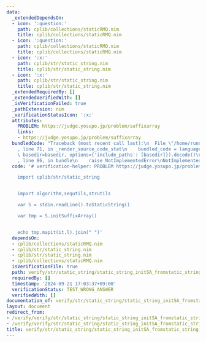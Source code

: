 ```yaml
---
data:
  _extendedDependsOn:
  - icon: ':question:'
    path: cplib/collections/staticRMQ.nim
    title: cplib/collections/staticRMQ.nim
  - icon: ':question:'
    path: cplib/collections/staticRMQ.nim
    title: cplib/collections/staticRMQ.nim
  - icon: ':x:'
    path: cplib/str/static_string.nim
    title: cplib/str/static_string.nim
  - icon: ':x:'
    path: cplib/str/static_string.nim
    title: cplib/str/static_string.nim
  _extendedRequiredBy: []
  _extendedVerifiedWith: []
  _isVerificationFailed: true
  _pathExtension: nim
  _verificationStatusIcon: ':x:'
  attributes:
    PROBLEM: https://judge.yosupo.jp/problem/suffixarray
    links:
    - https://judge.yosupo.jp/problem/suffixarray
  bundledCode: "Traceback (most recent call last):\n  File \"/home/runner/.local/lib/python3.10/site-packages/onlinejudge_verify/documentation/build.py\"\
    , line 71, in _render_source_code_stat\n    bundled_code = language.bundle(stat.path,\
    \ basedir=basedir, options={'include_paths': [basedir]}).decode()\n  File \"/home/runner/.local/lib/python3.10/site-packages/onlinejudge_verify/languages/nim.py\"\
    , line 86, in bundle\n    raise NotImplementedError\nNotImplementedError\n"
  code: '# verification-helper: PROBLEM https://judge.yosupo.jp/problem/suffixarray

    import cplib/str/static_string


    import algorithm,sequtils,strutils

    var S = stdin.readLine().toStaticString()

    var tmp = S.initSuffixArray()


    echo tmp.mapit(it.l).join(" ")'
  dependsOn:
  - cplib/collections/staticRMQ.nim
  - cplib/str/static_string.nim
  - cplib/str/static_string.nim
  - cplib/collections/staticRMQ.nim
  isVerificationFile: true
  path: verify/str/static_string/static_string_initSA_fromstatic_string_test.nim
  requiredBy: []
  timestamp: '2024-09-21 17:03:37+09:00'
  verificationStatus: TEST_WRONG_ANSWER
  verifiedWith: []
documentation_of: verify/str/static_string/static_string_initSA_fromstatic_string_test.nim
layout: document
redirect_from:
- /verify/verify/str/static_string/static_string_initSA_fromstatic_string_test.nim
- /verify/verify/str/static_string/static_string_initSA_fromstatic_string_test.nim.html
title: verify/str/static_string/static_string_initSA_fromstatic_string_test.nim
---
```

